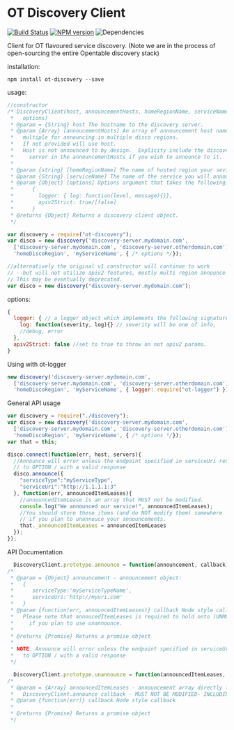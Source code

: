 # OT Discovery Client
[![Build Status](https://travis-ci.org/opentable/ot-discovery-nodejs.png?branch=master)](https://travis-ci.org/opentable/ot-discovery-nodejs) [![NPM version](https://badge.fury.io/js/ot-discovery.png)](http://badge.fury.io/js/ot-discovery) ![Dependencies](https://david-dm.org/opentable/ot-discovery-nodejs.png)

Client for OT flavoured service discovery. (Note we are in the process of open-sourcing the entire Opentable discovery stack)

installation:

```
npm install ot-discovery --save
```

usage:


``` javascript
//constructor
/* DiscoveryClient(host, announcementHosts, homeRegionName, serviceName,
 *   options)
 * @param = {String} host The hostname to the discovery server.
 * @param {Array} [annoucementHosts] An array of announcement host names
 *   multiple for announcing in multiple disco regions.
 *   If not provided will use host.
 *   Host is not announced to by design.  Explicity include the discovery
 *     server in the announcementHosts if you wish to announce to it.
 *
 * @param {string} [homeRegionName] The name of hosted region your sevice is in
 * @param {String} [serviceName] The name of the service you will announce as.
 * @param {Object} [options] Options argument that takes the following:
 *      {
 *        logger: { log: function(level, message){}},
 *        apiv2Strict: true/[false]
 *      }
 * @returns {Object} Returns a discovery client object.
 */

var discovery = require("ot-discovery");
var disco = new discovery('discovery-server.mydomain.com',
  ['discovery-server.mydomain.com', 'discovery-server.otherdomain.com'],
  'homeDiscoRegion', 'myServiceName', { /* options */});

//alternatively the original v1 constructor will continue to work 
// --but will not utilize apiv2 features, mostly multi region announce
// This may be eventually deprecated.
var disco = new discovery("discovery-server.mydomain.com");

```

options:

``` javascript
{
  logger: { // a logger object which implements the following signature
    log: function(severity, log){} // severity will be one of info, 
    //debug, error
  },
  apiv2Strict: false //set to true to throw on not apiv2 params.
}
```

Using with ot-logger

``` javascript
new discovery('discovery-server.mydomain.com', 
  ['discovery-server.mydomain.com', 'discovery-server.otherdomain.com'],
  'homeDiscoRegion', 'myServiceName', { logger: require("ot-logger") });
```

General API usage

``` javascript 
var discovery = require("./discovery");
var disco = new discovery('discovery-server.mydomain.com', 
  ['discovery-server.mydomain.com', 'discovery-server.otherdomain.com'],
  'homeDiscoRegion', 'myServiceName', { /* options */});
var that = this;

disco.connect(function(err, host, servers){
  //Announce will error unless the endpoint specified in serviceUri responds
  // to OPTION / with a valid response
  disco.announce({
    "serviceType":"myServiceType",
    "serviceUri":"http://1.1.1.1:3"
  }, function(err, announcedItemLeases){
    //announcedItemLease is an array that MUST not be modified.
    console.log("We announced our service!", announcedItemLeases);
    //You should store these items (and do NOT modify them) somewhere
    // if you plan to unannouce your announcements.
    that._announcedItemLeases = announcedItemLeases
  }); 
});

```

API Documentation

``` javascript
  DiscoveryClient.prototype.announce = function(announcement, callback) {}
/* 
 * @param = {Object} announcement - announcement object:
 *   {
 *      serviceType:'myServiceTypeName',
 *      serviceUri:'http://myuri.com'
 *   }
 * @param {function(err, announcedItemLeases)} callback Node style callback
 *   Please note that annoucedItemLeases is required to hold onto (UNMODIFIED)
 *     if you plan to use unannounce.
 *
 * @returns {Promise} Returns a promise object
 *
 * NOTE: Announce will error unless the endpoint specified in serviceUri responds
 *   to OPTION / with a valid response
 */

  DiscoveryClient.prototype.unannounce = function(announcedItemLeases, callback) {}
/*
 * @param = {Array} announcedItemLeases - announcement array directly from 
 *   DiscoveryClient.announce callback - MUST NOT BE MODIFIED- INCLUDING ORDER!
 * @param {function(err)} callback Node style callback
 *
 * @returns {Promise} Returns a promise object
 */
```
